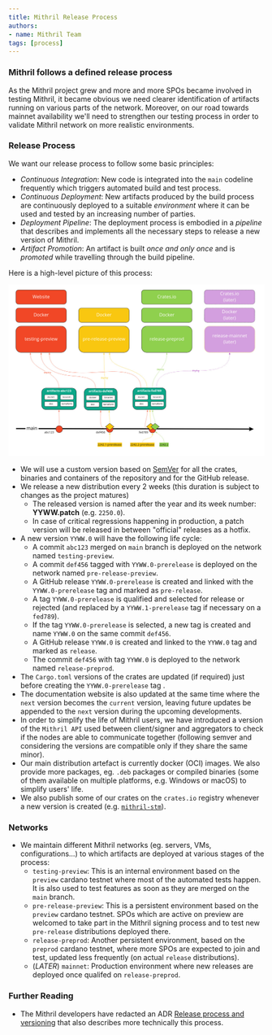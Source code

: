 ```yaml
---
title: Mithril Release Process
authors:
- name: Mithril Team
tags: [process]
---
```


### Mithril follows a defined release process

As the Mithril project grew and more and more SPOs became involved in testing Mithril, it became obvious we need clearer identification of artifacts running on various parts of the network. Moreover, on our road towards mainnet availability we'll need to strengthen our testing process in order to validate Mithril network on more realistic environments.

### Release Process

We want our release process to follow some basic principles:
  * _Continuous Integration_: New code is integrated into the `main` codeline frequently which triggers automated build and test process.
  * _Continuous Deployment_: New artifacts produced by the build process are continuously deployed to a suitable _environment_ where it can be used and tested by an increasing number of parties.
  * _Deployment Pipeline_: The deployment process is embodied in a _pipeline_ that describes and implements all the necessary steps to release a new version of Mithril.
  * _Artifact Promotion_: An artifact is built _once and only once_ and is _promoted_ while travelling through the build pipeline.

Here is a high-level picture of this process:

[![Release Process](./img/release_process.jpg)](./img/release_process.jpg)

* We will use a custom version based on [SemVer](https://semver.org) for all the crates, binaries and containers of the repository and for the GitHub release.
* We release a new distribution every 2 weeks (this duration is subject to changes as the project matures)
  * The released version is named after the year and its week number: **YYWW.patch** (e.g. `2250.0`).
  * In case of critical regressions happening in production, a patch version will be released in between "official" releases as a hotfix.
* A new version `YYWW.0` will have the following life cycle:
    * A commit `abc123` merged on `main` branch is deployed on the network named `testing-preview`.
    * A commit `def456` tagged with `YYWW.0-prerelease` is deployed on the network named `pre-release-preview`.
    * A GitHub release `YYWW.0-prerelease` is created and linked with the `YYWW.0-prerelease` tag and marked as `pre-release`.
    * A tag `YYWW.0-prerelease` is qualified and selected for release or rejected (and replaced by a `YYWW.1-prerelease` tag if necessary on a `fed789`).
    * If the tag `YYWW.0-prerelease` is selected, a new tag is created and name `YYWW.0` on the same commit `def456`.
    * A GitHub release `YYWW.0` is created and linked to the `YYWW.0` tag and marked as `release`.
    * The commit `def456` with tag `YYWW.0` is deployed to the network named `release-preprod`.
* The `Cargo.toml` versions of the crates are updated (if required) just before creating the `YYWW.0-prerelease` tag .
* The documentation website is also updated at the same time where the `next` version becomes the `current` version, leaving future updates be appended to the `next` version during the upcoming developments.
* In order to simplify the life of Mithril users, we have introduced a version of the `Mithril API` used between client/signer and aggregators to check if the nodes are able to communicate together (following semver and considering the versions are compatible only if they share the same minor).
* Our main distribution artefact is currently docker (OCI) images. We also provide more packages, eg. `.deb` packages or compiled binaries (some of them available on multiple platforms, e.g. Windows or macOS) to simplify users' life.
* We also publish some of our crates on the `crates.io` registry whenever a new version is created (e.g. [`mithril-stm`](https://crates.io/crates/mithril-stm)).

### Networks

* We maintain different Mithril networks (eg. servers, VMs, configurations...) to which artifacts are deployed at various stages of the process:
  * `testing-preview`: This is an internal environment based on the `preview` cardano testnet where most of the automated tests happen. It is also used to test features as soon as they are merged on the `main` branch.
  * `pre-release-preview`: This is a persistent environment based on the `preview` cardano testnet. SPOs which are active on preview are welcomed to take part in the Mithril signing process and to test new `pre-release` distributions deployed there.
  * `release-preprod`: Another persistent environment, based on the `preprod` cardano testnet, where more SPOs are expected to join and test, updated less frequently (on actual `release` distributions).
  * (_LATER_) `mainnet`: Production environment where new releases are deployed once qualifed on `release-preprod`.

### Further Reading

* The Mithril developers have redacted an ADR [Release process and versioning](https://mithril.network/doc/adr/3/) that also describes more technically this process.

